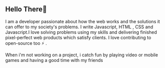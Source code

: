 ## Hello There👋




I am a developer passionate about how the web works and the solutions it can offer to my society's problems. I write Javascript, HTML , CSS and Javascript.I love solving problems using my skills and delivering finished pixel-perfect web products which satisfy clients. I love contributing to open-source too ⚡ .

When i'm not working on a project, i catch fun by playing video or mobile games and having a good time with my friends
<!--
- 🔭 I’m currently working on ...
- 🌱 I’m currently learning ...
- 👯 I’m looking to collaborate on ...
- 🤔 I’m looking for help with ...
- 💬 Ask me about ...
- 📫 How to reach me: ...
- 😄 Pronouns: ...
- ⚡ Fun fact: ...
-->
